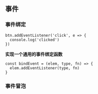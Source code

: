 ## 事件

### 事件绑定

```
btn.addEventListener('click', e => {
  console.log('clicked')
})
```

**实现一个通用的事件绑定函数**
```
const bindEvent = (elem, type, fn) => {
  elem.addEventListener(type, fn)
}
```

### 事件冒泡

